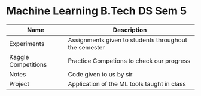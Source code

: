 # Machine Learning B.Tech DS Sem 5

| Name | Description |
| --- | --- |
| Experiments | Assignments given to students throughout the semester |
| Kaggle Competitions | Practice Competions to check our progress |
| Notes | Code given to us by sir |
| Project | Application of the ML tools taught in class|

